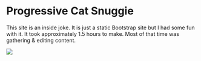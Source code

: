 # Progressive Cat Snuggie

This site is an inside joke.  It is just a static Bootstrap site but I had some fun with it.  It took approximately 1.5 hours to make.  Most of that time was gathering &amp; editing content.

<img src="https://raw.github.com/xeb/progressivecatsnuggie/master/img/progress.gif" />